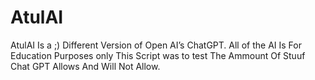 # AtulAI
AtulAI Is a ;) Different Version of Open AI’s ChatGPT.
All of the AI Is For Education Purposes only
This Script was to test The Ammount Of Stuuf Chat GPT Allows And Will Not Allow.
